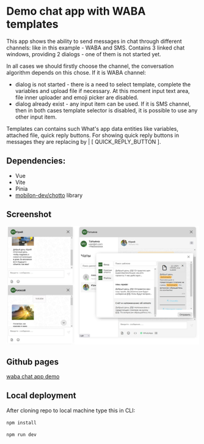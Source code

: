 # Demo chat app with WABA templates 

This app shows the ability to send messages in chat through different channels: like in this example - WABA and SMS. Contains 3 linked chat windows, providing 2 dialogs - one of them is not started yet. 

In all cases we should firstly choose the channel, the conversation algorithm depends on this chose.
If it is WABA channel:
- dialog is not started - there is a need to select template, complete the variables and upload file if necessary. At this moment input text area, file inner uploader and emoji picker are disabled.
- dialog already exist - any input item can be used.
If it is SMS channel, then in both cases template selector is disabled, it is possible to use any other input item.

Templates can contains such What's app data entities like variables, attached file, quick reply buttons. For showing quick reply buttons in messages they are replacing by | [ QUICK_REPLY_BUTTON ].

## Dependencies:
- Vue
- Vite
- Pinia
- [mobilon-dev/chotto](https://github.com/mobilon-dev/chotto) library

## Screenshot

![](images/all.jpg)

## Github pages

[waba chat app demo](https://determaer.github.io/waba-chat-demo/)

## Local deployment

After cloning repo to local machine type this in CLI:

` npm install `

` npm run dev `
